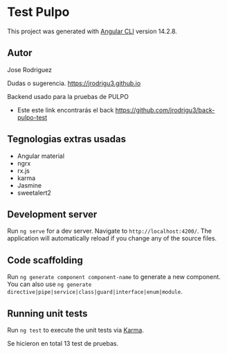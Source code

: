 # Test Pulpo

This project was generated with [Angular CLI](https://github.com/angular/angular-cli) version 14.2.8.

## Autor

Jose Rodriguez

Dudas o sugerencia.
https://jrodrigu3.github.io

Backend usado para la pruebas de PULPO
- Este este link encontrarás el back https://github.com/jrodrigu3/back-pulpo-test


## Tegnologias extras usadas
 - Angular material
 - ngrx
 - rx.js
 - karma
 - Jasmine
 - sweetalert2


## Development server

Run `ng serve` for a dev server. Navigate to `http://localhost:4200/`. The application will automatically reload if you change any of the source files.

## Code scaffolding

Run `ng generate component component-name` to generate a new component. You can also use `ng generate directive|pipe|service|class|guard|interface|enum|module`.


## Running unit tests

Run `ng test` to execute the unit tests via [Karma](https://karma-runner.github.io).

Se hicieron en total 13 test de pruebas.
